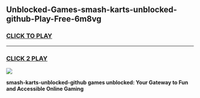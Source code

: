 
## Unblocked-Games-smash-karts-unblocked-github-Play-Free-6m8vg
<h3>
<a href="https://premium76.site?title=smash-karts-unblocked-github&ref=18A1">CLICK TO PLAY</a></h3>
<hr>

<h3>
<a href="https://premium76.site?title=smash-karts-unblocked-github&ref=18A1">CLICK 2 PLAY</a>
  
</h3>

<a href="https://premium76.site?title=smash-karts-unblocked-github&ref=18A1"><img src="https://clearcache.store/games.png"></a>


**smash-karts-unblocked-github games unblocked: Your Gateway to Fun and Accessible Online Gaming**
